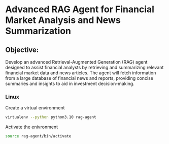 # Advanced RAG Agent for Financial Market Analysis and News Summarization
## Objective:
Develop an advanced Retrieval-Augmented Generation (RAG) agent designed to assist financial analysts by retrieving and summarizing relevant financial market data and news articles. The agent will fetch information from a large database of financial news and reports, providing concise summaries and insights to aid in investment decision-making.







### Linux
Create a virtual environment
```sh
virtualenv --python python3.10 rag-agent
```

Activate the enivronment
```sh
source rag-agent/bin/activate
```
 